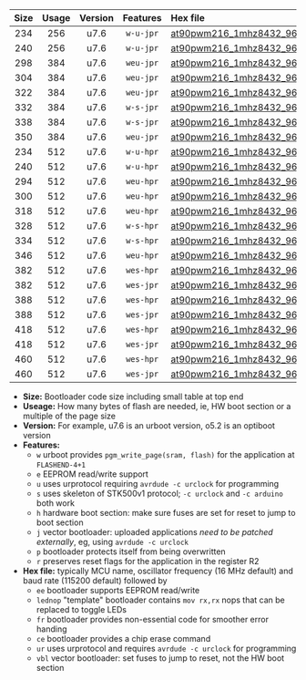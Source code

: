 |Size|Usage|Version|Features|Hex file|
|:-:|:-:|:-:|:-:|:--|
|234|256|u7.6|`w-u-jpr`|[at90pwm216_1mhz8432_9600bps_ur_vbl.hex](https://raw.githubusercontent.com/stefanrueger/urboot/main//at90pwm216_1mhz8432_9600bps_ur_vbl.hex)|
|240|256|u7.6|`w-u-jpr`|[at90pwm216_1mhz8432_9600bps_lednop_ur_vbl.hex](https://raw.githubusercontent.com/stefanrueger/urboot/main//at90pwm216_1mhz8432_9600bps_lednop_ur_vbl.hex)|
|298|384|u7.6|`weu-jpr`|[at90pwm216_1mhz8432_9600bps_ee_ur_vbl.hex](https://raw.githubusercontent.com/stefanrueger/urboot/main//at90pwm216_1mhz8432_9600bps_ee_ur_vbl.hex)|
|304|384|u7.6|`weu-jpr`|[at90pwm216_1mhz8432_9600bps_ee_lednop_ur_vbl.hex](https://raw.githubusercontent.com/stefanrueger/urboot/main//at90pwm216_1mhz8432_9600bps_ee_lednop_ur_vbl.hex)|
|322|384|u7.6|`weu-jpr`|[at90pwm216_1mhz8432_9600bps_ee_lednop_fr_ur_vbl.hex](https://raw.githubusercontent.com/stefanrueger/urboot/main//at90pwm216_1mhz8432_9600bps_ee_lednop_fr_ur_vbl.hex)|
|332|384|u7.6|`w-s-jpr`|[at90pwm216_1mhz8432_9600bps_vbl.hex](https://raw.githubusercontent.com/stefanrueger/urboot/main//at90pwm216_1mhz8432_9600bps_vbl.hex)|
|338|384|u7.6|`w-s-jpr`|[at90pwm216_1mhz8432_9600bps_lednop_vbl.hex](https://raw.githubusercontent.com/stefanrueger/urboot/main//at90pwm216_1mhz8432_9600bps_lednop_vbl.hex)|
|350|384|u7.6|`weu-jpr`|[at90pwm216_1mhz8432_9600bps_ee_lednop_fr_ce_ur_vbl.hex](https://raw.githubusercontent.com/stefanrueger/urboot/main//at90pwm216_1mhz8432_9600bps_ee_lednop_fr_ce_ur_vbl.hex)|
|234|512|u7.6|`w-u-hpr`|[at90pwm216_1mhz8432_9600bps_ur.hex](https://raw.githubusercontent.com/stefanrueger/urboot/main//at90pwm216_1mhz8432_9600bps_ur.hex)|
|240|512|u7.6|`w-u-hpr`|[at90pwm216_1mhz8432_9600bps_lednop_ur.hex](https://raw.githubusercontent.com/stefanrueger/urboot/main//at90pwm216_1mhz8432_9600bps_lednop_ur.hex)|
|294|512|u7.6|`weu-hpr`|[at90pwm216_1mhz8432_9600bps_ee_ur.hex](https://raw.githubusercontent.com/stefanrueger/urboot/main//at90pwm216_1mhz8432_9600bps_ee_ur.hex)|
|300|512|u7.6|`weu-hpr`|[at90pwm216_1mhz8432_9600bps_ee_lednop_ur.hex](https://raw.githubusercontent.com/stefanrueger/urboot/main//at90pwm216_1mhz8432_9600bps_ee_lednop_ur.hex)|
|318|512|u7.6|`weu-hpr`|[at90pwm216_1mhz8432_9600bps_ee_lednop_fr_ur.hex](https://raw.githubusercontent.com/stefanrueger/urboot/main//at90pwm216_1mhz8432_9600bps_ee_lednop_fr_ur.hex)|
|328|512|u7.6|`w-s-hpr`|[at90pwm216_1mhz8432_9600bps.hex](https://raw.githubusercontent.com/stefanrueger/urboot/main//at90pwm216_1mhz8432_9600bps.hex)|
|334|512|u7.6|`w-s-hpr`|[at90pwm216_1mhz8432_9600bps_lednop.hex](https://raw.githubusercontent.com/stefanrueger/urboot/main//at90pwm216_1mhz8432_9600bps_lednop.hex)|
|346|512|u7.6|`weu-hpr`|[at90pwm216_1mhz8432_9600bps_ee_lednop_fr_ce_ur.hex](https://raw.githubusercontent.com/stefanrueger/urboot/main//at90pwm216_1mhz8432_9600bps_ee_lednop_fr_ce_ur.hex)|
|382|512|u7.6|`wes-hpr`|[at90pwm216_1mhz8432_9600bps_ee.hex](https://raw.githubusercontent.com/stefanrueger/urboot/main//at90pwm216_1mhz8432_9600bps_ee.hex)|
|382|512|u7.6|`wes-jpr`|[at90pwm216_1mhz8432_9600bps_ee_vbl.hex](https://raw.githubusercontent.com/stefanrueger/urboot/main//at90pwm216_1mhz8432_9600bps_ee_vbl.hex)|
|388|512|u7.6|`wes-hpr`|[at90pwm216_1mhz8432_9600bps_ee_lednop.hex](https://raw.githubusercontent.com/stefanrueger/urboot/main//at90pwm216_1mhz8432_9600bps_ee_lednop.hex)|
|388|512|u7.6|`wes-jpr`|[at90pwm216_1mhz8432_9600bps_ee_lednop_vbl.hex](https://raw.githubusercontent.com/stefanrueger/urboot/main//at90pwm216_1mhz8432_9600bps_ee_lednop_vbl.hex)|
|418|512|u7.6|`wes-hpr`|[at90pwm216_1mhz8432_9600bps_ee_lednop_fr.hex](https://raw.githubusercontent.com/stefanrueger/urboot/main//at90pwm216_1mhz8432_9600bps_ee_lednop_fr.hex)|
|418|512|u7.6|`wes-jpr`|[at90pwm216_1mhz8432_9600bps_ee_lednop_fr_vbl.hex](https://raw.githubusercontent.com/stefanrueger/urboot/main//at90pwm216_1mhz8432_9600bps_ee_lednop_fr_vbl.hex)|
|460|512|u7.6|`wes-hpr`|[at90pwm216_1mhz8432_9600bps_ee_lednop_fr_ce.hex](https://raw.githubusercontent.com/stefanrueger/urboot/main//at90pwm216_1mhz8432_9600bps_ee_lednop_fr_ce.hex)|
|460|512|u7.6|`wes-jpr`|[at90pwm216_1mhz8432_9600bps_ee_lednop_fr_ce_vbl.hex](https://raw.githubusercontent.com/stefanrueger/urboot/main//at90pwm216_1mhz8432_9600bps_ee_lednop_fr_ce_vbl.hex)|

- **Size:** Bootloader code size including small table at top end
- **Useage:** How many bytes of flash are needed, ie, HW boot section or a multiple of the page size
- **Version:** For example, u7.6 is an urboot version, o5.2 is an optiboot version
- **Features:**
  + `w` urboot provides `pgm_write_page(sram, flash)` for the application at `FLASHEND-4+1`
  + `e` EEPROM read/write support
  + `u` uses urprotocol requiring `avrdude -c urclock` for programming
  + `s` uses skeleton of STK500v1 protocol; `-c urclock` and `-c arduino` both work
  + `h` hardware boot section: make sure fuses are set for reset to jump to boot section
  + `j` vector bootloader: uploaded applications *need to be patched externally*, eg, using `avrdude -c urclock`
  + `p` bootloader protects itself from being overwritten
  + `r` preserves reset flags for the application in the register R2
- **Hex file:** typically MCU name, oscillator frequency (16 MHz default) and baud rate (115200 default) followed by
  + `ee` bootloader supports EEPROM read/write
  + `lednop` "template" bootloader contains `mov rx,rx` nops that can be replaced to toggle LEDs
  + `fr` bootloader provides non-essential code for smoother error handing
  + `ce` bootloader provides a chip erase command
  + `ur` uses urprotocol and requires `avrdude -c urclock` for programming
  + `vbl` vector bootloader: set fuses to jump to reset, not the HW boot section
